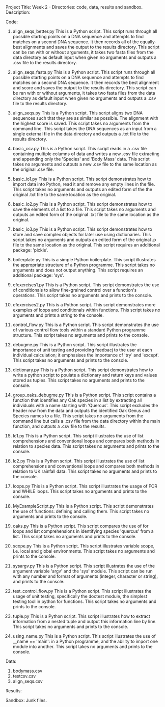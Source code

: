 Project Title: Week 2 - Directories: code, data, results and sandbox.
Description: 

Code:
1. align_seqs_better.py
This is a Python script. This script runs through all possible starting points on a DNA sequence and attempts to find matches on a second DNA sequence. It then records all of the equally-best alignments and saves the output to the results directory. This script can be ran with or without arguments, it takes two fasta files from the data directory as default input when given no arguments and outputs a .csv file to the results directory. 

2. align_seqs_fasta.py
This is a Python script. This script runs through all possible starting points on a DNA sequence and attempts to find matches on a second DNA sequence. It then records the best alignment and score and saves the output to the results directory. This script can be ran with or without arguments, it takes two fasta files from the data directory as default input when given no arguments and outputs a .csv file to the results directory.

3. align_seqs.py
This is a Python script. This script aligns two DNA sequences such that they are as similar as possible. The alignment with the highest score is saved. This script takes no arguments from the command line. This script takes the DNA sequences as an input from a single external file in the data directory and outputs a .txt file to the results directory.

4. basic_csv.py
This is a Python script. This script reads in a .csv file containing multiple columns of data and writes a new .csv file extracting and appending only the 'Species' and 'Body Mass' data. This script takes no arguments and outputs a new .csv file to the same location as the original .csv file. 

5. basic_io1.py
This is a Python script. This script demonstrates how to import data into Python, read it and remove any empty lines in the file. This script takes no arguments and outputs an edited form of the the original .txt file to the same location as the original. 

6. basic_io2.py
This is a Python script. This script demonstrates how to save the elements of a list to a file. This script takes no arguments and outputs an edited form of the original .txt file to the same location as the original.

7. basic_io3.py 
This is a Python script. This script demonstrates how to store and save complex objects for later use using dictionaries. This script takes no arguments and outputs an edited form of the original .p file to the same location as the original. This script requires an additional package: 'pickle'.

8. boilerplate.py
This is a simple Python boilerplate. This script illustrates the appropriate structure of a Python programme. This script takes no arguments and does not output anything. This script requires an additional package: 'sys'.

9. cfexercises1.py
This is a Python script. This script demonstrates the use of conditionals to allow fine-grained control over a function's operations. This script takes no arguments and prints to the console.

10. cfexercises2.py
This is a Python script. This script demonstrates more examples of loops and conditionals within functions. This script takes no arguments and prints a string to the console.

11. control_flow.py
This is a Python script. This script demonstrates the use of various control flow tools within a standard Python programme structure. This script takes no arguments and prints to the console.

12. debugme.py
This is a Python script. This script illustrates the importance of unit testing and providing feedbacj to the user at each individual calculation; it emphasises the importance of 'try' and 'except'. This script takes no arguments and prints to the console.

13. dictionary.py
This is a Python script. This script demonstrates how to write a python script to poulate a dictionary and return keys and values stored as tuples. This script takes no arguments and prints to the console.

14. group_oaks_debugme.py
This is a Python script. This script contains a function that identifies any Oak species in a list by extracting all individuals with a name starting with 'Quercus'. This script excludes the header row from the data and outputs the identified Oak Genus and Species names to a file. This script takes no arguments from the command line but calls a .csv file from the data directory within the main function, and outputs a .csv file to the results. 

15. lc1.py
This is a Python script. This script illustrates the use of list comprehensions and conventional loops and compares both methods in relation to species data. This script takes no arguments and prints to the console.

16. lc2.py
This is a Python script. This script illustrates the use of list comprehensions and conventional loops and compares both methods in relation to UK rainfall data. This script takes no arguments and prints to the console.

17. loops.py
This is a Python script. This script illustrates the usage of FOR and WHILE loops. This script takes no arguments and prints to the console.

18. MyExampleScript.py
This is a Python script. This script demonstrates the use of functions: defining and calling them. This script takes no arguments and prints to the console.

19. oaks.py
This is a Python script. This script compares the use of for loops and list comprehensions in identifying species 'quercus' from a list. This script takes no arguments and prints to the console.

20. scope.py
This is a Python script. This script illustrates variable scope, I.e. local and global environments. This script takes no arguments and prints to the console.

21. sysargv.py
This is a Python script. This script illustrates the use of the argument variable 'argv' and the 'sys' module. This script can be run with any number and format of arguments (integer, character or string), and prints to the console.

22. test_control_flow.py
This is a Python script. This script illustrates the usage of unit testing, specifically the doctest module, the simplest testing tool in python for functions. This script takes no arguments and prints to the console.

23. tuple.py
This is a Python script. This script illustrates how to extract information from a nested tuple and output this information line by line. This script takes no arguments and prints to the console.

24. using_name.py
This is a Python script. This script illustrates the use of __name == 'main': in a Python programme, and the ability to import one module into another. This script takes no arguments and prints to the console.

Data:
1. bodymass.csv
2. testcsv.csv
3. align_seqs.csv

Results:

Sandbox:
Junk files. 
